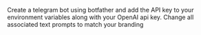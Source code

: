 Create a telegram bot using botfather and add the API key to your environment variables along with your OpenAI api key.
Change all associated text prompts to match your branding
